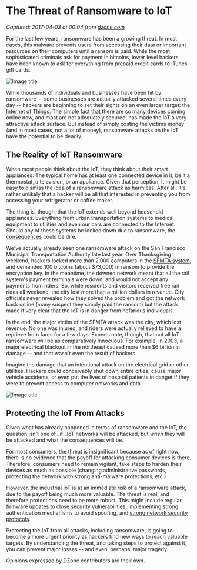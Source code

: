 # The Threat of Ransomware to IoT

_Captured: 2017-04-03 at 00:04 from [dzone.com](https://dzone.com/articles/the-threat-of-ransomware-to-iot?edition=286970&utm_source=Daily%20Digest&utm_medium=email&utm_campaign=dd%202017-04-02)_

For the last few years, ransomware has been a growing threat. In most cases, this malware prevents users from accessing their data or important resources on their computers until a ransom is paid. While the most sophisticated criminals ask for payment in bitcoins, lower level hackers have been known to ask for everything from prepaid credit cards to iTunes gift cards.

![Image title](https://dzone.com/storage/temp/4791864-picture-11.jpg)

While thousands of individuals and businesses have been hit by ransomware -- some businesses are actually attacked several times every day -- hackers are beginning to set their sights on an even larger target: the Internet of Things. The simple fact that there are so many devices coming online now, and most are not adequately secured, has made the IoT a very attractive attack surface. But instead of simply costing the victims money (and in most cases, not a lot of money), ransomware attacks on the IoT have the potential to be deadly.

## The Reality of IoT Ransomware 

When most people think about the IoT, they think about their smart appliances. The typical home has at least one connected device in it, be it a thermostat, a television, or an appliance. Given that perception, it might be easy to dismiss the idea of a ransomware attack as harmless. After all, it's rather unlikely that a hacker will be all that interested in preventing you from accessing your refrigerator or coffee maker.

The thing is, though, that the IoT extends well beyond household appliances. Everything from urban transportation systems to medical equipment to utilities and even our cars are connected to the Internet. Should any of these systems be locked down due to ransomware, the [consequences](https://www.scmagazine.com/ransomware-of-things-resarchers-predict-future-of-ransomware-attacks/article/633842/) could be dire.

We've actually already seen one ransomware attack on the San Francisco Municipal Transportation Authority late last year. Over Thanksgiving weekend, hackers locked more than 2,000 computers in the [SFMTA system](https://www.dailydot.com/layer8/san-francisco-rail-ransom/), and demanded 100 bitcoins (about $73,000) in ransom to provide the encryption key. In the meantime, the downed network meant that all the rail system's payment terminals were down, and would not accept any payments from riders. So, while residents and visitors received free rail rides all weekend, the city lost more than a million dollars in revenue. City officials never revealed how they solved the problem and got the network back online (many suspect they simply paid the ransom) but the attack made it very clear that the IoT is in danger from nefarious individuals.

In the end, the major victim of the SFMTA attack was the city, which lost revenue. No one was injured, and riders were actually relieved to have a reprieve from fares for a few days. Experts note, though, that not all IoT ransomware will be as comparatively innocuous. For example, in 2003, a major electrical blackout in the northeast caused more than $6 billion in damage -- and that wasn't even the result of hackers.

Imagine the damage that an intentional attack on the electrical grid or other utilities. Hackers could conceivably shut down entire cities, cause major vehicle accidents, or even put the lives of hospital patients in danger if they were to prevent access to computer networks and data.

![Image title](https://dzone.com/storage/temp/4791877-picture-12.jpg)

##  Protecting the IoT From Attacks

Given what has already happened in terms of ransomware and the IoT, the question isn't one of _if _IoT networks will be attacked, but _when_ they will be attacked and what the consequences will be.

For most consumers, the threat is insignificant because as of right now, there is no evidence that the payoff for attacking consumer devices is there. Therefore, consumers need to remain vigilant, take steps to harden their devices as much as possible (changing administrative passwords, protecting the network with strong anti-malware protections, etc.)

However, the industrial IoT is at an immediate risk of a ransomware attack, due to the payoff being much more valuable. The threat is real, and therefore protections need to be more robust. This might include regular firmware updates to close security vulnerabilities, implementing strong authentication mechanisms to avoid spoofing, and [strong network security protocols](https://www.trendmicro.com/vinfo/us/security/news/cybercrime-and-digital-threats/ransomware-recap-torrentlocker-s-new-tactics).

Protecting the IoT from all attacks, including ransomware, is going to become a more urgent priority as hackers find new ways to reach valuable targets. By understanding the threat, and taking steps to protect against it, you can prevent major losses -- and even, perhaps, major tragedy.

Opinions expressed by DZone contributors are their own.
